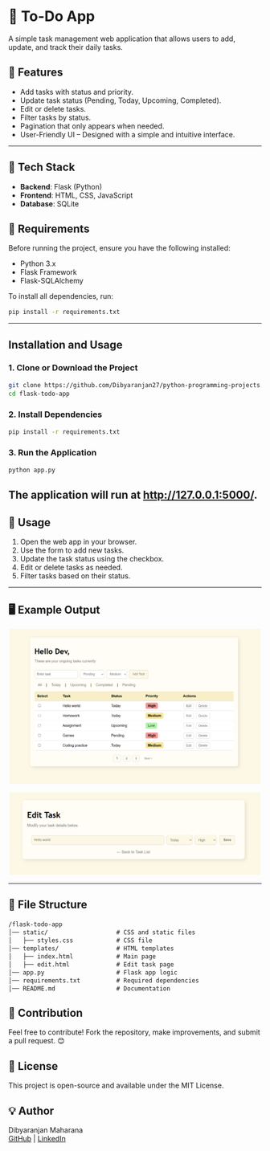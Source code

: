 # **📝 To-Do App**
A simple task management web application that allows users to add, update, and track their daily tasks.

## **📌 Features**
- Add tasks with status and priority.  
- Update task status (Pending, Today, Upcoming, Completed).  
- Edit or delete tasks.  
- Filter tasks by status.  
- Pagination that only appears when needed.  
- User-Friendly UI – Designed with a simple and intuitive interface.

---

## **📌 Tech Stack**
- **Backend**: Flask (Python)
- **Frontend**: HTML, CSS, JavaScript
- **Database**: SQLite

## 🔧 Requirements  
Before running the project, ensure you have the following installed:  
- Python 3.x
- Flask Framework
- Flask-SQLAlchemy

To install all dependencies, run:
  ```sh
  pip install -r requirements.txt
  ```  
---

## **Installation and Usage**
### **1. Clone or Download the Project**
```sh
git clone https://github.com/Dibyaranjan27/python-programming-projects.git
cd flask-todo-app
```

### **2. Install Dependencies**
```sh
pip install -r requirements.txt
```
### **3. Run the Application**
```sh
python app.py
```
The application will run at http://127.0.0.1:5000/.
---

## 🚀 Usage
1. Open the web app in your browser.
2. Use the form to add new tasks.
3. Update the task status using the checkbox.
4. Edit or delete tasks as needed.
5. Filter tasks based on their status.

---

## 🖥️ Example Output
<p align="center">
  <img src="./static/flask-todo-app.png" alt="To-Do App Screenshot" width="500">
</p>

<p align="center">
  <img src="./static/edit-task.png" alt="Edit Task Screenshot" width="500">
</p>

---

## 📂 File Structure

```
/flask-todo-app  
│── static/                   # CSS and static files
│   ├── styles.css            # CSS file   
│── templates/                # HTML templates  
│   ├── index.html            # Main page  
│   ├── edit.html             # Edit task page  
│── app.py                    # Flask app logic  
│── requirements.txt          # Required dependencies  
│── README.md                 # Documentation  
```

## 🤝 Contribution
Feel free to contribute! Fork the repository, make improvements, and submit a pull request. 😊

## 📜 License
This project is open-source and available under the MIT License.

## 💡 Author
Dibyaranjan Maharana  
[GitHub](https://github.com/Dibyaranjan27)  | [LinkedIn](https://www.linkedin.com/in/dibyaranjan-maharana-1228012b2/) 
